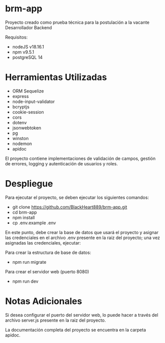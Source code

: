 # brm-app
Proyecto creado como prueba técnica para la postulación a la vacante Desarrollador Backend

Requisitos:
- nodeJS v18.16.1
- npm v9.5.1
- postgreSQL 14

# Herramientas Utilizadas
- ORM Sequelize
- express
- node-input-validator
- bcryptjs
- cookie-session
- cors
- dotenv
- jsonwebtoken
- pg
- winston
- nodemon
- apidoc

El proyecto contiene implementaciones de validación de campos, gestión de errores, logging y autenticación de usuarios y roles.
  
# Despliegue
Para ejecutar el proyecto, se deben ejecutar los siguientes comandos:

- git clone https://github.com/BlackHeart889/brm-app.git
- cd brm-app
- npm install
- cp .env.example .env

En este punto, debe crear la base de datos que usará el proyecto y asignar las credenciales en el archivo .env presente en la raiz del proyecto; una vez asignadas las credenciales, ejecutar:

Para crear la estructura de base de datos:
- npm run migrate 

Para crear el servidor web (puerto 8080)
- npm run dev 

# Notas Adicionales
Si desea configurar el puerto del servidor web, lo puede hacer a través del archivo server.js presente en la raiz del proyecto.

La documentación completa del proyecto se encuentra en la carpeta apidoc.
